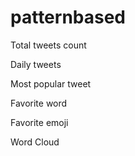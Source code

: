 # patternbased

Total tweets count

Daily tweets

Most popular tweet

Favorite word

Favorite emoji

Word Cloud

